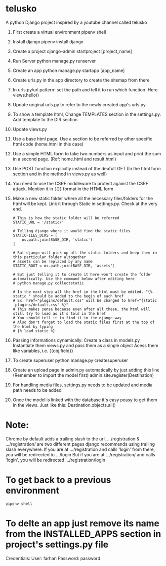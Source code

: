 # telusko
A python Django project inspired by a youtube channel called telusko

1. First create a virtual environment
	pipenv shell
2. Install django
	pipenv install django
3. Create a project
	django-admin startproject [project_name]
4. Run Server
	python manage.py runserver
5. Create an app
	python manage.py startapp [app_name]
6. Create urls.py in the app directory to create the sitemap from there
7. In urls.py/url pattern: set the path and tell it to run which function. Here views.hello()

8. Update original urls.py to refer to the newly created app's urls.py

9. To show a template html, Change TEMPLATES section in the settings.py. Add template to the DIR section

10. Update views.py

11. Use a base html page. Use a section to be referred by other specific html code (home.html in this case)

12. Use a simple HTML form to take two numbers as input and print the sum in a second page. (Ref: home.html and result.html)

13. Use POST function explicitly instead of the deafult GET (In the html form section and in the method in views.py as well)

14. You need to use the CSRF middleware to protect against the CSRF attack. Mention it in {{}} format in the HTML form

15. Make a new static folder where all the necessary files/folders for the html will be kept. Link it through Static in settings.py. Check at the very end.
		
		# This is how the static folder will be referred
		STATIC_URL = '/static/'

		# Telling django where it would find the static files
		STATICFILES_DIRS = [
		    os.path.join(BASE_DIR, 'static')
		]

		# But django will pick up all the static folders and keep them in this particular folder altogether
		# assets can be replaced by any name
		STATIC_ROOT = os.path.join(BASE_DIR, 'assets')

		# But just telling it to create it here won't create the folder automatically. Use the command below after editing here
		# python manage.py collectstatic

		# In the next step all the href in the html must be edited. "{% static " should be added to the begin of each href
		# Ex. href="plugins/default.css" will be changed to href="{static 'plugins/default.css' %}"
		# This makes sense because even after all these, the html will still try to load as it's told in the href
		# You should tell it to find it in the django way
		# Also don't forget to load the static files first at the top of the html by typing
		# {% load static %}

16. Passing informations dynamically:
	Create a class in models.py
	Instantiate them views.py and pass them as a single object
	Acess them like variables, i.e. {{obj.field}}

17. To create superuser
	python manage.py createsuperuser

18. Create an upload page in admin.py automatically by just adding this line (Remember to import the model first)
	admin.site.register(Destination)

19. For handling media files, settings.py needs to be updated and media path needs to be added

20. Once the model is linked with the database it's easy peasy to get them in the views. Just like this:
	Destination.objects.all()


# Note:
Chrome by default adds a trailing slash to the url. .../registration & .../registration/ are two different pages
django recommends using trailing slash everywhere.
If you are at .../registration and calls 'login' from there, you will be redirected to .../login
But if you are at .../registration/ and calls 'login', you will be redirected .../registration/login


# To get back to a previous environment
	pipenv shell

# To delte an app just remove its name from the INSTALLED_APPS section in project's settings.py file

Credentials:
	User: farhan
	Password: password
